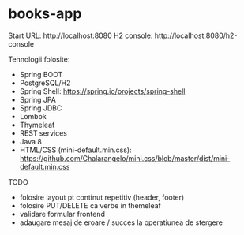 # books-app

Start URL: http://localhost:8080
H2 console: http://localhost:8080/h2-console


Tehnologii folosite:
- Spring BOOT
- PostgreSQL/H2
- Spring Shell: https://spring.io/projects/spring-shell
- Spring JPA
- Spring JDBC
- Lombok
- Thymeleaf
- REST services
- Java 8
- HTML/CSS (mini-default.min.css): https://github.com/Chalarangelo/mini.css/blob/master/dist/mini-default.min.css

TODO
- folosire layout pt continut repetitiv (header, footer)
- folosire PUT/DELETE ca verbe in themeleaf
- validare formular frontend
- adaugare mesaj de eroare / succes la operatiunea de stergere